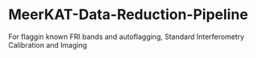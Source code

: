 # MeerKAT-Data-Reduction-Pipeline
For flaggin known FRI bands and autoflagging, Standard Interferometry Calibration and Imaging
